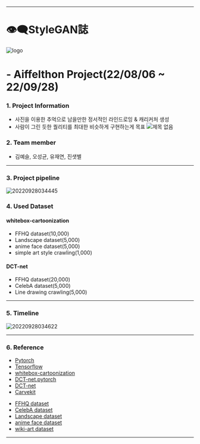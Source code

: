 -----

# 👁️‍🗨️StyleGAN誌
![logo](https://user-images.githubusercontent.com/100528803/192602362-f3ad4763-1ccd-45d6-91ca-144455a38c6e.png)

# - Aiffelthon Project(22/08/06 ~ 22/09/28)
### 1. Project Information
- 사진을 이용한 추억으로 남을만한 정서적인 라인드로잉 & 캐리커처 생성
- 사람이 그린 듯한 퀄리티를 최대한 비슷하게 구현하는게 목표
![제목 없음](https://user-images.githubusercontent.com/100528803/192610662-e8324877-5e9f-42f3-84f3-65ee5bae1d79.png)

### 2. Team member
- 김예슬, 오성균, 유재연, 진샛별

-----

### 3. Project pipeline
![20220928034445](https://user-images.githubusercontent.com/100528803/192610325-081184bc-f637-4ea9-935d-ceddd708d7cf.png)

### 4. Used Dataset
#### whitebox-cartoonization
- FFHQ dataset(10,000)
- Landscape dataset(5,000)
- anime face dataset(5,000) 
- simple art style crawling(1,000)

#### DCT-net
- FFHQ dataset(20,000)
- CelebA dataset(5,000)
- Line drawing crawling(5,000) 

-----

### 5. Timeline
![20220928034622](https://user-images.githubusercontent.com/100528803/192610561-69965ac8-cb24-4910-bb05-aac6348517fc.png)

-----

### 6. Reference
- [Pytorch](https://github.com/pytorch/pytorch)
- [Tensorflow](https://github.com/tensorflow/tensorflow)
- [whitebox-cartoonization](https://github.com/SystemErrorWang/White-box-Cartoonization)
- [DCT-net.pytorch](https://github.com/LeslieZhoa/DCT-NET.Pytorch)
- [DCT-net](https://github.com/menyifang/DCT-Net)
- [Carvekit](https://github.com/carekit-apple/CareKit)

* [FFHQ dataset](https://github.com/NVlabs/ffhq-dataset)
* [CelebA dataset](http://mmlab.ie.cuhk.edu.hk/projects/CelebA.html)
* [Landscape dataset](https://github.com/mahmoudnafifi/HistoGAN)
* [anime face dataset](https://github.com/bchao1/Anime-Face-Dataset)
* [wiki-art dataset](https://github.com/cs-chan/ArtGAN/blob/master/WikiArt%20Dataset/README.md)

-----
